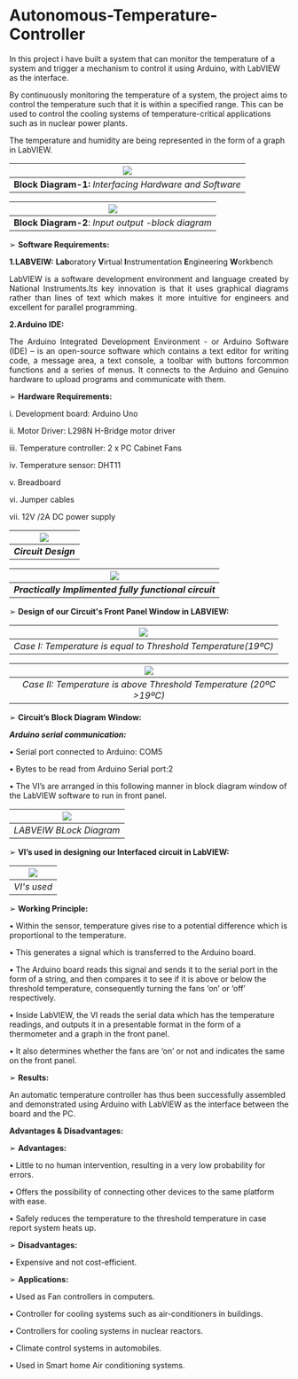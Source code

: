 # Autonomous-Temperature-Controller

In this project i have built a system that can monitor the temperature of a system and trigger a mechanism to control it using Arduino, with LabVIEW as the interface.

By continuously monitoring the temperature of a system, the project aims to control the temperature such that it is within a specified range.
This can be used to control the cooling systems of temperature-critical applications such as in nuclear power plants. 

The temperature and humidity are being represented in the form of a graph in LabVIEW.

<!---  **Block Diagram-1**: *Interfacing Hardware and Software*-->

| ![](Images/image1.JPG) | 
|:--:| 
| **Block Diagram-1:** *Interfacing Hardware and Software* |

<!--![Block Diagram-1: Interfacing Hardware and Software](Images/image1.JPG)-->


| ![](Images/image2.JPG) | 
|:--:| 
| **Block Diagram-2**: *Input output -block diagram* |


➢ **Software Requirements:**

**1.LABVEIW:** **Lab**oratory **V**irtual **I**nstrumentation **E**ngineering **W**orkbench

<div style="text-align: justify"> LabVIEW is a software development environment and language created by National Instruments.Its key innovation is that it uses graphical diagrams rather than lines of text which makes it more intuitive for engineers and excellent for parallel programming. </div>


**2.Arduino IDE:**

<div style="text-align: justify"> The Arduino Integrated Development Environment - or Arduino Software (IDE) – is an open-source software which contains a text editor for writing code, a message area, a text console, a toolbar with buttons forcommon functions and a series of menus. It connects to the Arduino and Genuino hardware to upload programs and communicate with them.  </div>

➢ **Hardware Requirements:**
 
i. Development board: Arduino Uno

ii. Motor Driver: L298N H-Bridge motor driver

iii. Temperature controller: 2 x PC Cabinet Fans

iv. Temperature sensor: DHT11

v. Breadboard

vi. Jumper cables

vii. 12V /2A DC power supply


| ![](Images/image3.JPG) | 
|:--:| 
|  ***Circuit Design*** |


| ![](Images/image4.JPG) |
| :--: |
| ***Practically Implimented fully functional circuit*** |

➢ **Design of our Circuit's Front Panel Window in LABVIEW:**

| ![](Images/image6.JPG) |
| :--: |
| *Case I: Temperature is equal to Threshold Temperature(19ºC)* |


| ![](Images/image7.JPG) |
| :--: |
| *Case II: Temperature is above Threshold Temperature (20ºC >19ºC)* |

➢ **Circuit’s Block Diagram Window:**

***Arduino serial communication:***

• Serial port connected to Arduino: COM5

• Bytes to be read from Arduino Serial port:2

• The VI’s are arranged in this following manner in block diagram window of the LabVIEW software to run in front panel.

| ![](Images/image5.JPG) |
| :--: |
| *LABVEIW BLock Diagram* |

➢ **VI’s used in designing our Interfaced circuit in LabVIEW:**

| ![](Images/image8.JPG) |
| :--: |
| *VI's used* |

➢ **Working Principle:**

• Within the sensor, temperature gives rise to a potential difference which is proportional to the temperature.

• This generates a signal which is transferred to the Arduino board. 

• The Arduino board reads this signal and sends it to the serial port in the form of a string, and then compares it to see if it is above or below the threshold temperature, consequently turning the fans ‘on’ or ‘off’ respectively.

• Inside LabVIEW, the VI reads the serial data which has the temperature readings, and outputs it in a presentable format in the form of a thermometer and a graph in the front panel. 

• It also determines whether the fans are ‘on’ or not and indicates the same on the front panel.

➢ **Results:**

An automatic temperature controller has thus been successfully assembled and demonstrated using Arduino with LabVIEW as the interface between the board and the PC.

**Advantages & Disadvantages:**

➢ **Advantages:**

• Little to no human intervention, resulting in a very low probability for errors.

• Offers the possibility of connecting other devices to the same platform with ease.

• Safely reduces the temperature to the threshold temperature in case report system heats up.

➢ **Disadvantages:**

• Expensive and not cost-efficient.


➢ **Applications:**

• Used as Fan controllers in computers.

• Controller for cooling systems such as air-conditioners in buildings.

• Controllers for cooling systems in nuclear reactors.

• Climate control systems in automobiles.

• Used in Smart home Air conditioning systems.
